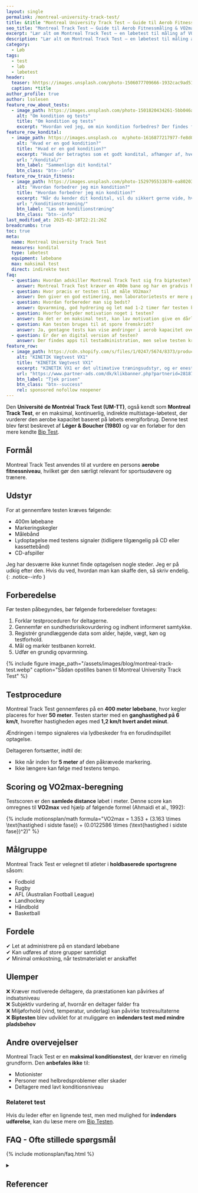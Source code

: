 ```yaml
---
layout: single
permalink: /montreal-university-track-test/
title: &title "Montreal University Track Test – Guide til Aerob Fitnessmåling"
seo_title: "Montreal Track Test – Guide til Aerob Fitnessmåling & VO2max"
excerpt: "Lær alt om Montreal Track Test – en løbetest til måling af VO2max og aerob fitness. Se testens procedure, scoring og sammenligning med biptesten."
description: "Lær alt om Montreal Track Test – en løbetest til måling af VO2max og aerob fitness. Se testens procedure, scoring og sammenligning med biptesten."
category:
  - Løb
tags:
  - test
  - løb
  - løbetest
header:
  teaser: hhttps://images.unsplash.com/photo-1506077709666-1932cac9ad51?q=60&w=400&h=300&auto=format&fit=crop&ixlib=rb-4.0.3&ixid=M3wxMjA3fDB8MHxwaG90by1wYWdlfHx8fGVufDB8fHx8fA%3D%3D
  caption: *title
author_profile: true
author: lsolesen
feature_row_about_tests:
  - image_path: https://images.unsplash.com/photo-1501820434261-5bb046afcf6b?ixlib=rb-1.2.1&ixid=eyJhcHBfaWQiOjEyMDd9&auto=format&fit=crop&h=300&w=400&q=10
    alt: "Om kondition og tests"
    title: "Om kondition og tests"
    excerpt: "Hvordan ved jeg, om min kondition forbedres? Der findes flere metoder til at beregne dit kondital og din iltoptagelse ved hjælp af vores beregnere. Se tabellen for at vælge den test, der passer bedst til dig."
feature_row_kondital:
  - image_path: https://images.unsplash.co  m/photo-1616877217977-fe8d019afd76?crop=entropy&cs=tinysrgb&fm=jpg&ixlib=rb-1.2.1&raw_url=true&ixid=MnwxMjA3fDB8MHxwaG90by1wYWdlfHx8fGVufDB8fHx8&auto=format&fit=crop&w=400&h=300&q=10
    alt: "Hvad er en god kondition?"
    title: "Hvad er en god kondition?"
    excerpt: "Hvad der betragtes som et godt kondital, afhænger af, hvem du sammenligner dig med. Her finder du tabeller, der viser standarder for almindelige personer i Skandinavien."
    url: "/kondital/"
    btn_label: "Sammenlign dit kondital"
    btn_class: "btn--info"
feature_row_train_fitness:
  - image_path: https://images.unsplash.com/photo-1529795533870-ea8020391255?ixlib=rb-4.0.3&ixid=MnwxMjA3fDB8MHxwaG90by1wYWdlfHx8fGVufDB8fHx8&auto=format&fit=crop&h=300&w=400&q=10
    alt: "Hvordan forbedrer jeg min kondition?"
    title: "Hvordan forbedrer jeg min kondition?"
    excerpt: "Når du kender dit kondital, vil du sikkert gerne vide, hvordan du kan forbedre det. Heldigvis har vi samlet en masse viden om, hvordan du kan træne din kondition."
    url: "/konditionstraening/"
    btn_label: "Læs om konditionstræning"
    btn_class: "btn--info"
last_modified_at: 2025-02-18T22:21:26Z
breadcrumbs: true
toc: true
meta:
  name: Montreal University Track Test
  measures: kondital
  type: løbetest
  equipment: løbebane
  max: maksimal test
  direct: indirekte test
faq:
  - question: Hvordan adskiller Montreal Track Test sig fra biptesten?
    answer: Montreal Track Test kræver en 400m bane og har en gradvis hastighedsstigning, mens biptesten kan udføres på mindre plads med skiftende løb frem og tilbage.
  - question: Hvor præcis er testen til at måle VO2max?
    answer: Den giver en god estimering, men laboratorietests er mere præcise.
  - question: Hvordan forbereder man sig bedst?
    answer: Opvarmning, god hydrering og let mad 1-2 timer før testen kan forbedre præstationen.
  - question: Hvorfor betyder motivation noget i testen?
    answer: Da det er en maksimal test, kan lav motivation give en dårligere score end konditionen egentlig tillader.
  - question: Kan testen bruges til at spore fremskridt?
    answer: Ja, gentagne tests kan vise ændringer i aerob kapacitet over tid.
  - question: Er der en digital version af testen?
    answer: Der findes apps til testadministration, men selve testen kræver stadig en fysisk bane og lydoptagelse.
feature_row:
  - image_path: https://cdn.shopify.com/s/files/1/0247/5674/8373/products/KINETIKVX1-ProfessionelVaegtvest001_1200x1200.jpg?v=1643228690
    alt: "KINETIK Vægtvest VX1"
    title: "KINETIK Vægtvest VX1"
    excerpt: "KINETIK VX1 er det ultimative træningsudstyr, og er enestående når det kommer til design og kvalitet. Vores vægtvest er specialdesignet til at aktivere din styrke, og effektivisere din træning."
    url: "https://www.partner-ads.com/dk/klikbanner.php?partnerid=28187&bannerid=67046&htmlurl=https://kinetikshop.dk/products/kinetik-vx1-vaegtvest"
    btn_label: "Tjek prisen"
    btn_class: "btn--success"
    rel: sponsored nofollow noopener
---
```

  
Den **Université de Montréal Track Test (UM-TT)**, også kendt som **Montreal Track Test**, er en maksimal, kontinuerlig, indirekte multistage-løbetest, der vurderer den aerobe kapacitet baseret på løbets energiforbrug. Denne test blev først beskrevet af **Léger & Boucher (1980)** og var en forløber for den mere kendte [Bip Test](/bip-test/).  

## Formål

Montreal Track Test anvendes til at vurdere en persons **aerobe fitnessniveau**, hvilket gør den særligt relevant for sportsudøvere og trænere.  

## Udstyr  

For at gennemføre testen kræves følgende:  

- 400m løbebane  
- Markeringskegler  
- Målebånd  
- Lydoptagelse med testens signaler (tidligere tilgængelig på CD eller kassettebånd)  
- CD-afspiller  

Jeg har desværre ikke kunnet finde optagelsen nogle steder. Jeg er på udkig efter den. Hvis du ved, hvordan man kan skaffe den, så skriv endelig.
{: .notice--info }

## Forberedelse  

Før testen påbegyndes, bør følgende forberedelser foretages:  

1. Forklar testproceduren for deltagerne.  
2. Gennemfør en sundhedsrisikovurdering og indhent informeret samtykke.  
3. Registrér grundlæggende data som alder, højde, vægt, køn og testforhold.  
4. Mål og markér testbanen korrekt.  
5. Udfør en grundig opvarmning.  

{% include figure image_path="/assets/images/blog/montreal-track-test.webp" caption="Sådan opstilles banen til Montreal University Track Test" %}

## Testprocedure

Montreal Track Test gennemføres på en **400 meter løbebane**, hvor kegler placeres for hver **50 meter**. Testen starter med en **ganghastighed på 6 km/t**, hvorefter hastigheden øges med **1,2 km/t hvert andet minut**.

Ændringen i tempo signaleres via lydbeskeder fra en forudindspillet optagelse.  

Deltageren fortsætter, indtil de:  

- Ikke når inden for **5 meter** af den påkrævede markering.  
- Ikke længere kan følge med testens tempo.  

## Scoring og VO2max-beregning  

Testscoren er den **samlede distance** løbet i meter. Denne score kan omregnes til **VO2max** ved hjælp af følgende formel (Ahmaidi et al., 1992):  

{% include motionsplan/math formula="VO2max = 1.353 + (3.163 \times \text{hastighed i sidste fase}) + (0.0122586 \times (\text{hastighed i sidste fase})^2)" %}

## Målgruppe  

Montreal Track Test er velegnet til atleter i **holdbaserede sportsgrene** såsom:  

- Fodbold  
- Rugby  
- AFL (Australian Football League)  
- Landhockey  
- Håndbold  
- Basketball  

## Fordele  

✔ Let at administrere på en standard løbebane  
✔ Kan udføres af store grupper samtidigt  
✔ Minimal omkostning, når testmaterialet er anskaffet  

## Ulemper  

❌ Kræver motiverede deltagere, da præstationen kan påvirkes af indsatsniveau  
❌ Subjektiv vurdering af, hvornår en deltager falder fra  
❌ Miljøforhold (vind, temperatur, underlag) kan påvirke testresultaterne  
❌ **Biptesten** blev udviklet for at muliggøre en **indendørs test med mindre pladsbehov**  

## Andre overvejelser  

Montreal Track Test er en **maksimal konditionstest**, der kræver en rimelig grundform. Den **anbefales ikke** til:  

- Motionister  
- Personer med helbredsproblemer eller skader  
- Deltagere med lavt konditionsniveau

### Relateret test  
Hvis du leder efter en lignende test, men med mulighed for **indendørs udførelse**, kan du læse mere om [Bip Testen](/bip-test/).  

## FAQ - Ofte stillede spørgsmål

{% include motionsplan/faq.html %}

<details markdown="1" class="references">
  <summary><h2 id="references">Referencer</h2></summary>

- **Léger L, Boucher R.** (1980) *An indirect continuous running multistage field test: the Université de Montréal Track Test.* Can J Appl Sport Sci. 5(2):77-84.  
- **Ahmaidi S, Collomp K, Caillauce C, Prefaut C.** (1992) *Maximal and functional aerobic capacity as assessed by two graduated field methods in comparison to laboratory exercise testing.* Int J Sports Med 13(3):243-248.  
- **Berthoin S, Baquet G, Rabita J, Blondel N, Lensel-Corbeil G, Gerbeaux M.** (1999) *Validity of the Université de Montréal Track Test to assess the velocity associated with peak oxygen uptake for adolescents.* J Sports Med Phys Fitness. 39(2):107-12.
</details>
